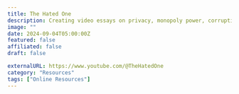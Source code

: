 ```yaml
---
title: The Hated One
description: Creating video essays on privacy, monopoly power, corruption.
image: ""
date: 2024-09-04T05:00:00Z
featured: false
affiliated: false
draft: false

externalURL: https://www.youtube.com/@TheHatedOne
category: "Resources"
tags: ["Online Resources"]
---
```

